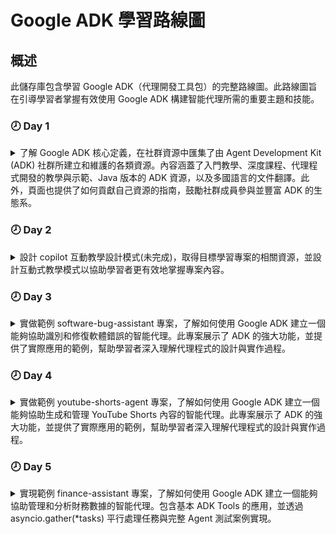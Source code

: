 # Google ADK 學習路線圖

## 概述

此儲存庫包含學習 Google ADK（代理開發工具包）的完整路線圖。此路線圖旨在引導學習者掌握有效使用 Google ADK 構建智能代理所需的重要主題和技能。


### 🕗 Day 1
<details>

<summary>
了解 Google ADK 核心定義，在社群資源中匯集了由 Agent Development Kit (ADK) 社群所建立和維護的各類資源。內容涵蓋了入門教學、深度課程、代理程式開發的教學與示範、Java 版本的 ADK 資源，以及多國語言的文件翻譯。此外，頁面也提供了如何貢獻自己資源的指南，鼓勵社群成員參與並豐富 ADK 的生態系。
</summary>

#### **詳細說明**：
  - [文件連結](./docs/google-adk-docs-community_summary.md)

#### **參考資源**
  - [Google ADK Getting Started ](https://google.github.io/adk-docs/community/#getting-started)
  - [Getting Started with Agent Development Kit Tools (MCP, Google Search, LangChain, etc.)
    ](https://www.youtube.com/watch?v=5ZmaWY7UX6k)
  - [software-bug-assistant](https://github.com/google/adk-samples/tree/main/python/agents/software-bug-assistant)
  - [Tools Make an Agent: From Zero to Assistant with ADK](https://cloud.google.com/blog/topics/developers-practitioners/tools-make-an-agent-from-zero-to-assistant-with-adk?e=48754805?utm_source%3Dtwitter?utm_source%3Dlinkedin)
  - [Tools for Agents: ADK Tools list](https://google.github.io/adk-docs/tools/)
</details>

### 🕗 Day 2
<details>
<summary>
設計 copilot 互動教學設計模式(未完成)，取得目標學習專案的相關資源，並設計互動式教學模式以協助學習者更有效地掌握專案內容。
</summary>

- **詳細說明**：
  - [文件連結](.github/chatmodes/repo-guiding-learning.chatmode.md)

- **參考資源**
  - [專案相依連結](workspace/python/agents/software-bug-assistant/pyproject_explanation.md)
  - [範例專案Repo連結](workspace/samples/adk-samples/README.md)
</details>

### 🕗 Day 3
<details>
<summary>
實做範例 software-bug-assistant 專案，了解如何使用 Google ADK 建立一個能夠協助識別和修復軟體錯誤的智能代理。此專案展示了 ADK 的強大功能，並提供了實際應用的範例，幫助學習者深入理解代理程式的設計與實作過程。
</summary>

- **詳細說明**：
  - [環境初始化流程](./workspace/python/agents/software-bug-assistant/docs/INSTALLATION_GUIDE.md)
  - [文件連結](./workspace/python/agents/software-bug-assistant/README.md)

- **參考資源**
  - [software-bug-assistant 專案Repo](./workspace/python/agents/software-bug-assistant/)
</details>

### 🕗 Day 4
<details>
<summary>
實做範例 youtube-shorts-agent 專案，了解如何使用 Google ADK 建立一個能夠協助生成和管理 YouTube Shorts 內容的智能代理。此專案展示了 ADK 的強大功能，並提供了實際應用的範例，幫助學習者深入理解代理程式的設計與實作過程。
</summary>

- **詳細說明**：
  - [文件連結](./workspace/python/agents/youtube-shorts-assistant/README.md)
  - [學習訓練指引筆記](./workspace/notes/google-adk-training-hub/README.md)

- **參考資源**
  - [Getting started with Agent Development Kit](https://www.youtube.com/watch?v=44C8u0CDtSo)
  - [youtube-shorts-assistant 專案Repo](./workspace/python/agents/youtube-shorts-assistant/)
  - [Google ADK Training Hub](https://raphaelmansuy.github.io/adk_training/)
</details>


### 🕗 Day 5
<details>
<summary>
實現範例 finance-assistant 專案，了解如何使用 Google ADK 建立一個能夠協助管理和分析財務數據的智能代理。包含基本 ADK Tools 的應用，並透過 asyncio.gather(*tasks) 平行處理任務與完整 Agent 測試案例實現。
</summary>

- **詳細說明**：
  - [文件連結](./workspace/python/agents/finance-assistant/README.md)

- **參考資源**
  - [Tutorial 02: Function Tools Implementation](https://github.com/raphaelmansuy/adk_training/tree/main/tutorial_implementation/tutorial02)
  - [finance-assistant 專案Repo](./workspace/python/agents/finance-assistant/)
  - [Tutorial 02: Function Tools - Give Your Agent Superpowers](https://raphaelmansuy.github.io/adk_training/docs/function_tools)